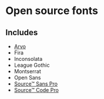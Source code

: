 # Open source fonts

Includes
--------

* [Arvo](http://www.google.com/fonts/specimen/Arvo)
* Fira
* Inconsolata
* League Gothic
* Montserrat
* Open Sans
* [Source™ Sans Pro](http://store1.adobe.com/cfusion/store/html/index.cfm?event=displayFontPackage&code=1959)
* [Source™ Code Pro](http://store1.adobe.com/cfusion/store/html/index.cfm?event=displayFontPackage&code=1960)
